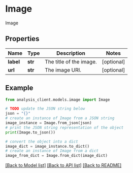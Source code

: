 # Image

Image

## Properties

Name | Type | Description | Notes
------------ | ------------- | ------------- | -------------
**label** | **str** | The title of the image. | [optional] 
**url** | **str** | The image URI. | [optional] 

## Example

```python
from analysis_client.models.image import Image

# TODO update the JSON string below
json = "{}"
# create an instance of Image from a JSON string
image_instance = Image.from_json(json)
# print the JSON string representation of the object
print(Image.to_json())

# convert the object into a dict
image_dict = image_instance.to_dict()
# create an instance of Image from a dict
image_from_dict = Image.from_dict(image_dict)
```
[[Back to Model list]](../README.md#documentation-for-models) [[Back to API list]](../README.md#documentation-for-api-endpoints) [[Back to README]](../README.md)


